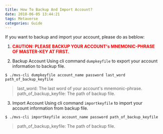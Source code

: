 ```yaml
---
title: How To Backup And Import Account?
date: 2018-06-05 13:44:21
tags: Metaverse
categories: Guide
---
```


If you want to backup and import your account, please do as beblow:

1. <font color="#FF0000"> <b>CAUTION: PLEASE BACKUP YOUR ACCOUNT's MNEMONIC-PHRASE OF MASTER-KEY AT FIRST.</b></font> 

2. Backup Account
Using cli command `dumpkeyfile` to export your account information to backup file.
```
$ ./mvs-cli dumpkeyfile account_name password last_word path_of_backup_keyfile
```
> last_word: The last word of your account's mnemonic-phrase.  
> path_of_backup_keyfile: The path of backup file.  

3. Import Account
Using cli command `importkeyfile` to import your account information from backup file.
```
$ ./mvs-cli importkeyfile account_name password path_of_backup_keyfile
```
> path_of_backup_keyfile: The path of backup file.  